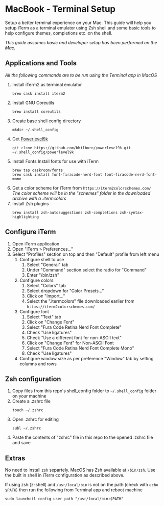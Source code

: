 MacBook - Terminal Setup
========================

Setup a better terminal experience on your Mac. 
This guide will help you setup iTerm as a terminal emulator using Zsh shell and some basic tools to help configure themes, completions etc. on the shell.

_This guide assumes basic and developer setup has been performed on the Mac._ 


## Applications and Tools
_All the following commands are to be run using the Terminal app in MacOS_
1. Install iTerm2 as terminal emulator
    ```
    brew cask install iterm2
    ```
2. Install GNU Coreutils
    ```
    brew install coreutils
    ```
3. Create base shell config directory
    ```
    mkdir ~/.shell_config
    ```
3. Get [Powerlevel9k](https://github.com/bhilburn/powerlevel9k)
    ```
    git clone https://github.com/bhilburn/powerlevel9k.git ~/.shell_config/powerlevel9k
    ```
4. Install Fonts
Install fonts for use with iTerm
    ```
    brew tap caskroom/fonts
    brew cask install font-firacode-nerd-font font-firacode-nerd-font-mono
    ```
5. Get a color scheme for iTerm from `https://iterm2colorschemes.com/`
_The color scheme will be in the "schemes" folder in the downloaded archive with a .itermcolors_
6. Install Zsh plugins
    ```
    brew install zsh-autosuggestions zsh-completions zsh-syntax-highlighting
    ```


## Configure iTerm
1. Open iTerm application
2. Open "iTerm > Preferences..."
3. Select "Profiles" section on top and then "Default" profile from left menu
	1. Configure shell to use
		1. Select "General" tab
		2. Under "Command" section select the radio for "Command"
		3. Enter "/bin/zsh"
	2. Configure colors
		1. Select "Colors" tab
		2. Select dropdown for "Color Presets..."
		3. Click on "Import..."
		4. Select the ".itermcolors" file downloaded earlier from `https://iterm2colorschemes.com/`
	3. Configure font
		1. Select "Text" tab
		2. Click on "Change Font"
		3. Select "Fura Code Retina Nerd Font Complete"
		4. Check "Use ligatures"
		5. Check "Use a different font for non-ASCII text"
		6. Click on "Change Font" for Non-ASCII Font
		7. Select "Fura Code Retina Nerd Font Complete Mono"
		8. Check "Use ligatures"
	4. Configure window size as per preference "Window" tab by setting columns and rows


## Zsh configuration
1. Copy files from this repo's shell_config folder to `~/.shell_config` folder on your machine
2. Create a .zshrc file
    ```
    touch ~/.zshrc
    ```
3. Open .zshrc for editing 
    ```
    subl ~/.zshrc
    ```
4. Paste the contents of "zshrc" file in this repo to the opened .zshrc file and save


## Extras
No need to install `zsh` separtely. MacOS has Zsh available at `/bin/zsh`. Use the built in shell in iTerm configuration as described above.

If using zsh (z-shell) and `/usr/local/bin` is not on the path (check with `echo $PATH`) then run the following from Terminal app and reboot machine

`sudo launchctl config user path "/usr/local/bin:$PATH"`


